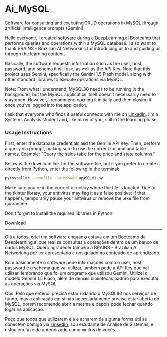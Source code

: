 # Ai_MySQL
Software for consulting and executing CRUD operations in MySQL through artificial intelligence prompts (Gemini).


Hello everyone, I created software during a DeepLearning.ai Bootcamp that performs queries and operations within a MySQL database. I also want to thank BRAINS - Brazilian AI Networking for introducing us to and guiding us through the learning content.

Basically, the software requests information such as the user, host, password, and schema it will use, as well as the API Key. Note that this project uses Gemini, specifically the Gemini 1.5 Flash model, along with other standard libraries to execute operations via MySQL.

Note: From what I understand, MySQL80 needs to be running in the background, but the MySQL application itself doesn’t necessarily need to stay open. However, I recommend opening it initially and then closing it once you’ve logged into the application.

I ask that everyone who finds it useful connects with me on [LinkedIn](https://www.linkedin.com/in/mateusfsrgsouza/). I’m a Systems Analysis student and, like many of you, still in the learning phase.

### Usage Instructions
First, enter the database credentials and the Gemini API Key. Then, perform a query via prompt, making sure to use the correct column and table names. Example: "Query the sales table for the price and state columns."

Below is the download link for the software file, but if you prefer to create it directly from Python, enter the following in the terminal:

```bash
pyinstaller --onefile --windowed appSQLV1.py
```
Make sure you're in the correct directory where the file is located. Due to the tkinter library, your antivirus may flag it as a false positive; if that happens, temporarily pause your antivirus or remove the .exe file from quarantine.


Don't forget to install the required libraries in Python!

[Download](https://drive.google.com/drive/folders/1vB45GArlkuz0HyOg8HcOzrBuaSDYcMIz?usp=drive_link)

_________________________________________________________________________________________________________________________________________________________
Olá a todos, criei um software enquanto estava em um Bootcamp da Deeplearning.ai que realiza consultas e operações dentro de um banco de dados MySQL. Quero agradecer também a BRAINS - Brazilian AI Networking por ter apresentado e nos guiado no conteúdo de aprendizado. 

Bom basicamente o software pede informações como o user, host, password e o schema que vai utilizar, também pede a API Key que vai utilizar, lembrando que foi um programa que utilizou Gemini. Utilizei o modelo Gemini 1.5 Flash, além de demais bibliotecas padrão para executar as operações via MySQL.

Obs: Pelo que entendi precisa estar rodando o MySQL80 nos serviços de fundo, mas a aplicação em si não necessariamente precisa estar aberta do MySQL, porém recomendo abrir a mesma e depois pode fechar quando logar na aplicação. 

Peço que todos que utilizarem ela e acharem de alguma forma útil se conectem comigo via [LinkedIn](https://www.linkedin.com/in/mateusfsrgsouza/), sou estudante de Analise de Sistemas, e estou em faze de aprendizado como muitos de vocês. 
